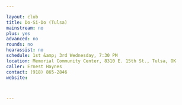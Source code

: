 ```yaml
---

layout: club
title: Do-Si-Do (Tulsa)
mainstream: no
plus: yes
advanced: no
rounds: no
hearassist: no
schedule: 1st &amp; 3rd Wednesday, 7:30 PM
location: Memorial Community Center, 8310 E. 15th St., Tulsa, OK
caller: Ernest Haynes
contact: (918) 865-2846
website: 



---
```


